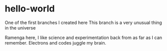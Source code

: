 # hello-world
One of the first branches I created here
This branch is a very unusual thing in the universe

Ramenga here, I like science and experimentation back from as far as I can remember. Electrons and codes juggle my brain.
